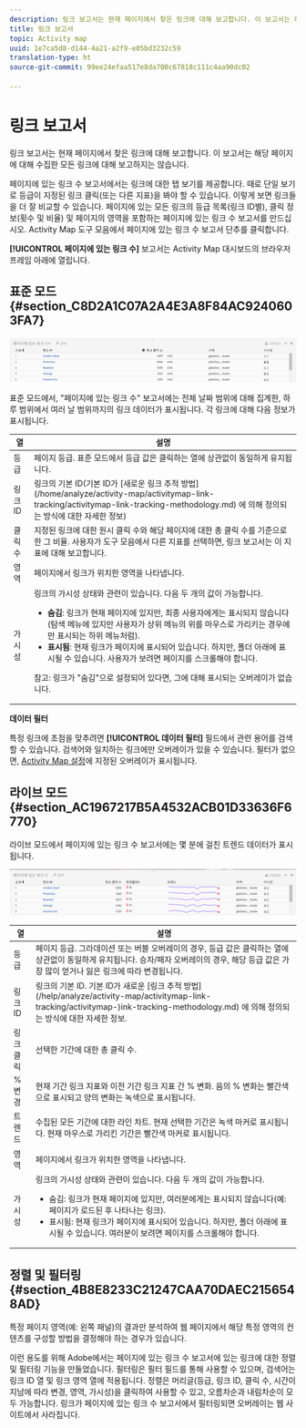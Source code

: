 ```yaml
---
description: 링크 보고서는 현재 페이지에서 찾은 링크에 대해 보고합니다. 이 보고서는 해당 페이지에 대해 수집한 모든 링크에 대해 보고하지는 않습니다.
title: 링크 보고서
topic: Activity map
uuid: 1e7ca5d8-d144-4a21-a2f9-e05bd3232c59
translation-type: ht
source-git-commit: 99ee24efaa517e8da700c67818c111c4aa90dc02

---
```



# 링크 보고서

링크 보고서는 현재 페이지에서 찾은 링크에 대해 보고합니다. 이 보고서는 해당 페이지에 대해 수집한 모든 링크에 대해 보고하지는 않습니다.

페이지에 있는 링크 수 보고서에서는 링크에 대한 탭 보기를 제공합니다. 때로 단일 보기로 등급이 지정된 링크 클릭(또는 다른 지표)을 봐야 할 수 있습니다. 이렇게 보면 링크들을 더 잘 비교할 수 있습니다. 페이지에 있는 모든 링크의 등급 목록(링크 ID별), 클릭 정보(횟수 및 비율) 및 페이지의 영역을 포함하는 페이지에 있는 링크 수 보고서를 만드십시오. Activity Map 도구 모음에서 페이지에 있는 링크 수 보고서 단추를 클릭합니다.

**[!UICONTROL 페이지에 있는 링크 수]** 보고서는 Activity Map 대시보드의 브라우저 프레임 아래에 열립니다.

## 표준 모드 {#section_C8D2A1C07A2A4E3A8F84AC9240603FA7}

![](assets/links_in_page.png)

표준 모드에서, &quot;페이지에 있는 링크 수&quot; 보고서에는 전체 날짜 범위에 대해 집계한, 하루 범위에서 여러 날 범위까지의 링크 데이터가 표시됩니다. 각 링크에 대해 다음 정보가 표시됩니다.

<table id="table_3DE41B2CFA644B70AF802A3123CE51D9"> 
 <thead> 
  <tr> 
   <th colname="col1" class="entry"> 열 </th> 
   <th colname="col2" class="entry"> 설명 </th> 
  </tr> 
 </thead>
 <tbody> 
  <tr> 
   <td colname="col1"> 등급 </td> 
   <td colname="col2"> 페이지 등급. 표준 모드에서 등급 값은 클릭하는 열에 상관없이 동일하게 유지됩니다. </td> 
  </tr> 
  <tr> 
   <td colname="col1"> 링크 ID </td> 
   <td colname="col2">링크의 기본 ID(기본 ID가 [새로운 링크 추적 방법] (/home/analyze/activity-map/activitymap-link-tracking/activitymap-link-tracking-methodology.md) 에 의해 정의되는 방식에 대한 자세한 정보) </td> 
  </tr> 
  <tr> 
   <td colname="col1"> 클릭 수 </td> 
   <td colname="col2"> 지정된 링크에 대한 원시 클릭 수와 해당 페이지에 대한 총 클릭 수를 기준으로 한 그 비율. 사용자가 도구 모음에서 다른 지표를 선택하면, 링크 보고서는 이 지표에 대해 보고합니다. </td> 
  </tr> 
  <tr> 
   <td colname="col1"> 영역 </td> 
   <td colname="col2"> 페이지에서 링크가 위치한 영역을 나타냅니다. </td> 
  </tr> 
  <tr> 
   <td colname="col1"> 가시성 </td> 
   <td colname="col2">링크의 가시성 상태와 관련이 있습니다. 다음 두 개의 값이 가능합니다. 
    <ul id="ul_BABCC0F64145407C9D439150A6898E6D">
     <li id="li_9AF0479BDCEB4A44A37292FAABFA83A5"><b>숨김</b>: 링크가 현재 페이지에 있지만, 최종 사용자에게는 표시되지 않습니다(탐색 메뉴에 있지만 사용자가 상위 메뉴의 위를 마우스로 가리키는 경우에만 표시되는 하위 메뉴처럼). </li>
     <li id="li_C6FA4EC27EDD4341AB9821E2B4BC9E60"><b>표시됨</b>: 현재 링크가 페이지에 표시되어 있습니다. 하지만, 폴더 아래에 표시될 수 있습니다. 사용자가 보려면 페이지를 스크롤해야 합니다. </li>
    </ul><p>참고: 링크가 "숨김"으로 설정되어 있다면, 그에 대해 표시되는 오버레이가 없습니다. </p></td> 
  </tr> 
 </tbody> 
</table>

**데이터 필터**

특정 링크에 초점을 맞추려면 **[!UICONTROL 데이터 필터]** 필드에서 관련 용어를 검색할 수 있습니다. 검색어와 일치하는 링크에만 오버레이가 있을 수 있습니다. 필터가 없으면, [Activity Map 설정](/help/analyze/activity-map/activitymap-overlay-settings.md)에 지정된 오버레이가 표시됩니다.

## 라이브 모드 {#section_AC1967217B5A4532ACB01D33636F6770}

라이브 모드에서 페이지에 있는 링크 수 보고서에는 몇 분에 걸친 트렌드 데이터가 표시됩니다.

![](assets/links_on_page.png)

<table id="table_61D1FB0F02894055A1AB394DE4FE4742"> 
 <thead> 
  <tr> 
   <th colname="col1" class="entry"> 열 </th> 
   <th colname="col2" class="entry"> 설명 </th> 
  </tr> 
 </thead>
 <tbody> 
  <tr> 
   <td colname="col1"> 등급 </td> 
   <td colname="col2"> 페이지 등급. 그라데이션 또는 버블 오버레이의 경우, 등급 값은 클릭하는 열에 상관없이 동일하게 유지됩니다. 승자/패자 오버레이의 경우, 해당 등급 값은 가장 많이 얻거나 잃은 링크에 따라 변경됩니다. </td> 
  </tr> 
  <tr> 
   <td colname="col1"> 링크 ID </td> 
   <td colname="col2">링크의 기본 ID. 기본 ID가 새로운 [링크 추적 방법] (/help/analyze/activity-map/activitymap-link-tracking/activitymap-)ink-tracking-methodology.md) 에 의해 정의되는 방식에 대한 자세한 정보. </td> 
  </tr> 
  <tr> 
   <td colname="col1"> 링크 클릭 </td> 
   <td colname="col2"> 선택한 기간에 대한 총 클릭 수. </td> 
  </tr> 
  <tr> 
   <td colname="col1"> % 변경 </td> 
   <td colname="col2"> 현재 기간 링크 지표와 이전 기간 링크 지표 간 % 변화. 음의 % 변화는 빨간색으로 표시되고 양의 변화는 녹색으로 표시됩니다. </td> 
  </tr> 
  <tr> 
   <td colname="col1"> 트렌드 </td> 
   <td colname="col2"> 수집된 모든 기간에 대한 라인 차트. 현재 선택한 기간은 녹색 마커로 표시됩니다. 현재 마우스로 가리킨 기간은 빨간색 마커로 표시됩니다. </td> 
  </tr> 
  <tr> 
   <td colname="col1"> 영역 </td> 
   <td colname="col2"> 페이지에서 링크가 위치한 영역을 나타냅니다. </td> 
  </tr> 
  <tr> 
   <td colname="col1"> 가시성 </td> 
   <td colname="col2">링크의 가시성 상태와 관련이 있습니다. 다음 두 개의 값이 가능합니다. 
    <ul id="ul_B10C55ED4D3C4CF99506DC467E2E7CFB">
     <li id="li_EA646722A51041CC9E62C56DEF92C81F">숨김: 링크가 현재 페이지에 있지만, 여러분에게는 표시되지 않습니다(예: 페이지가 로드된 후 나타나는 링크). </li>
     <li id="li_F9543614C2894003AC9984A7404E2785">표시됨: 현재 링크가 페이지에 표시되어 있습니다. 하지만, 폴더 아래에 표시될 수 있습니다. 여러분이 보려면 페이지를 스크롤해야 합니다. </li>
    </ul></td> 
  </tr> 
 </tbody> 
</table>

## 정렬 및 필터링 {#section_4B8E8233C21247CAA70DAEC2156548AD}

특정 페이지 영역(예: 왼쪽 패널)의 결과만 분석하여 웹 페이지에서 해당 특정 영역의 컨텐츠를 구성할 방법을 결정해야 하는 경우가 있습니다.

이런 용도를 위해 Adobe에서는 페이지에 있는 링크 수 보고서에 있는 링크에 대한 정렬 및 필터링 기능을 만들었습니다. 필터링은 필터 필드를 통해 사용할 수 있으며, 검색어는 링크 ID 열 및 링크 영역 열에 적용됩니다. 정렬은 머리글(등급, 링크 ID, 클릭 수, 시간이 지남에 따라 변경, 영역, 가시성)을 클릭하여 사용할 수 있고, 오름차순과 내림차순이 모두 가능합니다. 링크가 페이지에 있는 링크 수 보고서에서 필터링되면 오버레이는 웹 사이트에서 사라집니다.
